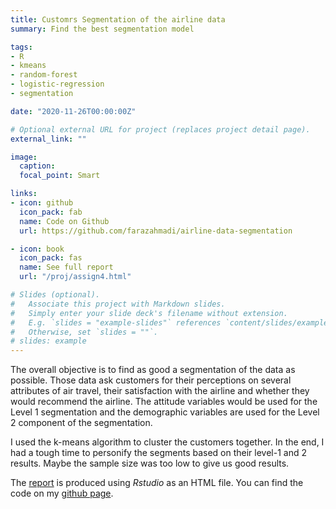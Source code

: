 ```yaml
---
title: Customrs Segmentation of the airline data
summary: Find the best segmentation model

tags:
- R
- kmeans
- random-forest
- logistic-regression
- segmentation

date: "2020-11-26T00:00:00Z"

# Optional external URL for project (replaces project detail page).
external_link: ""

image:
  caption: 
  focal_point: Smart

links:
- icon: github
  icon_pack: fab
  name: Code on Github
  url: https://github.com/farazahmadi/airline-data-segmentation

- icon: book
  icon_pack: fas
  name: See full report
  url: "/proj/assign4.html"

# Slides (optional).
#   Associate this project with Markdown slides.
#   Simply enter your slide deck's filename without extension.
#   E.g. `slides = "example-slides"` references `content/slides/example-slides.md`.
#   Otherwise, set `slides = ""`. 
# slides: example
---
```


The overall objective is to find as good a segmentation of the data as possible. Those data ask customers
for their perceptions on several attributes of air travel, their satisfaction with the airline and whether
they would recommend the airline. The attitude variables would be used for the Level 1 segmentation and the demographic variables are used for the Level 2 component of the segmentation.

I used the k-means algorithm to cluster the customers together. In the end, I had a tough time to personify the segments based on their level-1 and 2 results. Maybe the sample size was too low to give us good results.


The [report](/proj/assign4.html) is produced using *Rstudio* as an HTML file. You can find the code on my [github page](https://github.com/farazahmadi/airline-data-segmentation).

